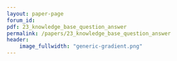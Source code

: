 ```yaml
---
layout: paper-page
forum_id: 
pdf: 23_knowledge_base_question_answer
permalink: /papers/23_knowledge_base_question_answer
header:
    image_fullwidth: "generic-gradient.png"
---
```

